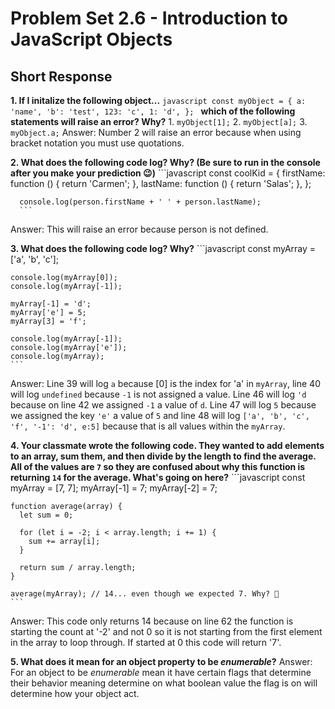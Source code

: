 # Problem Set 2.6 - Introduction to JavaScript Objects
## Short Response

**1. If I initalize the following object...**
    ```javascript
    const myObject = {
      a: 'name',
      'b': 'test',
      123: 'c',
      1: 'd',
    };
    ```
    **which of the following statements will raise an error? Why?**
    1. `myObject[1];`
    2. `myObject[a];`
    3. `myObject.a;`
Answer: Number 2 will raise an error because when using bracket notation you must use quotations. 

**2. What does the following code log? Why? (Be sure to run in the console after you make your prediction 😉)**
      ```javascript
      const coolKid = {
        firstName: function () {
          return 'Carmen';
        },
        lastName: function () {
          return 'Salas';
        },
      };

      console.log(person.firstName + ' ' + person.lastName);
      ```
Answer: This will raise an error because person is not defined.


**3. What does the following code log? Why?**
    ```javascript
    const myArray = ['a', 'b', 'c'];

    console.log(myArray[0]);
    console.log(myArray[-1]);

    myArray[-1] = 'd';
    myArray['e'] = 5;
    myArray[3] = 'f';

    console.log(myArray[-1]);
    console.log(myArray['e']);
    console.log(myArray);
    ```
Answer: Line 39 will log `a` because [0] is the index for 'a' in `myArray`, line 40 will log `undefined` because `-1` is not assigned a value. Line 46 will log `'d` because on line 42 we assigned `-1` a value of `d`. Line 47 will log `5` because we assigned the key `'e'` a value of `5` and line 48 will log `['a', 'b', 'c', 'f', '-1': 'd', e:5]` because that is all values within the `myArray`.


**4. Your classmate wrote the following code. They wanted to add elements to an array, sum them, and then divide by the length to find the average. All of the values are `7` so they are confused about why this function is returning `14` for the average. What's going on here?**
    ```javascript
    const myArray = [7, 7];
    myArray[-1] = 7;
    myArray[-2] = 7;

    function average(array) {
      let sum = 0;

      for (let i = -2; i < array.length; i += 1) {
        sum += array[i];
      }

      return sum / array.length;
    }

    average(myArray); // 14... even though we expected 7. Why? 🤔
    ```
Answer: This code only returns 14 because on line 62 the function is starting the count at '-2' and not 0 so it is not starting from the first element in the array to loop through. If started at 0 this code will return '7'.

**5. What does it mean for an object property to be _enumerable_?**
Answer: For an object to be _enumerable_ mean it have certain flags that determine their behavior meaning determine on what boolean value the flag is on will determine how your object act.